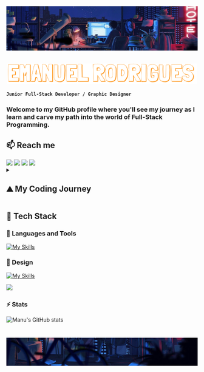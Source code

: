 

<img src="Resources/top.jpg">
<br>
<br>
<p align="center">
    <img src="Resources/namehorizontal.png" alt="Name Image" width="500">
</p>


**`Junior Full-Stack Developer / Graphic Designer`**



### Welcome to my GitHub profile where you'll see my journey as I learn and carve my path into the world of Full-Stack Programming.

## 📫 Reach me
<img src="Resources/gmailyellow">
<img src="Resources/lkdnyellow">
<img src="Resources/logoyellow">

<img src="https://user-images.githubusercontent.com/74038190/212284100-561aa473-3905-4a80-b561-0d28506553ee.gif">

<details>
 <summary><h2>⛰️ My Coding Journey</h2></summary>
I began my coding journey in college, as a multimedia student. It was mainly frontend and some ideas of backend, nothing too deep. I was pretty excited, even before starting. However, things took a turn for the worst, and shortly after starting learning, I discovered that coding wasn't for me... at the time. So I moved on to other realms of multimedia and ended up as a Graphic Designer. It fulfilled me for a while but after some time, I've noticed that it wasn't for me either. I love being creative and I don't think I'll ever let go of that part of me... but I wanted more. As I started to realize that I needed a career change, coding started to appear on the back of my mind. You see, I've never truly forgotten it after college, and it somehow became this monster that was too strong for me to defeat. But maybe not this time. Maybe I was ready enough to try again. And so I did. And so I failed. A few months passed. I tried again on my own. And I failed again. This made me think that maybe I should stick to Graphic Design and what I needed was just to fall back in love with it. And that's what I did, but the love didn't last long. At this point, I was really tired, like you must be from reading this. I promise the end is near. I've decided I needed a proper change, this time for real, not like the times before where it was just me in front of my computer. In reality, coding was still on my mind. I always had this idea that programmers owned the world and the array of things they could do blew my mind. And I wanted that. Since I couldn't do it alone, I took a friend's suggestion and did a coding boot camp. It was hard, incredibly fast-paced but fun as hell. They say "third time's a charm" and... this time was. I finally felt I was on to something, and even though this journey was, is, and will continue to be hard, I don't see myself doing anything else. So welcome to my GitHub profile and my journey into a Full-Stack Developer!!!
</details>

## 🚀 Tech Stack

### 🧰 Languages and Tools

 [![My Skills](https://skillicons.dev/icons?i=java,js,html,css,spring,nodejs,jquery,bootstrap,mysql,git,maven,postman,idea,vscode)](https://skillicons.dev)

### 🎨 Design

[![My Skills](https://skillicons.dev/icons?i=ai,ps,sketchup,figma)](https://skillicons.dev)

<img src="https://user-images.githubusercontent.com/74038190/212284100-561aa473-3905-4a80-b561-0d28506553ee.gif">

### ⚡️ Stats

![Manu's GitHub stats](https://github-readme-stats.vercel.app/api?username=manuvils&show_icons=true&theme=github_dark)

#

<img src="Resources/down.jpg">
